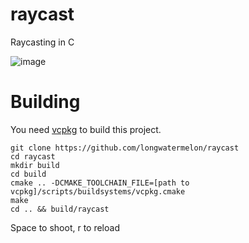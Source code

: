 # raycast
Raycasting in C

![image](https://user-images.githubusercontent.com/73869536/134826217-95698ff2-2766-49fc-afc5-77347704a68b.png)

# Building

You need [vcpkg](https://github.com/microsoft/vcpkg) to build this project.

```
git clone https://github.com/longwatermelon/raycast
cd raycast
mkdir build
cd build
cmake .. -DCMAKE_TOOLCHAIN_FILE=[path to vcpkg]/scripts/buildsystems/vcpkg.cmake
make
cd .. && build/raycast
```

Space to shoot, r to reload

